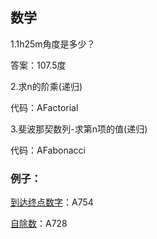 ## 数学

1.1h25m角度是多少？

答案：107.5度

2.求n的阶乘(递归)

代码：AFactorial

3.斐波那契数列-求第n项的值(递归)

代码：AFabonacci

### 例子：

[到达终点数字](https://leetcode-cn.com/problems/reach-a-number/description/)：A754

[自除数](https://leetcode-cn.com/problems/self-dividing-numbers/)：A728
